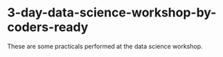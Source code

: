 # 3-day-data-science-workshop-by-coders-ready

These are some practicals performed at the data science workshop.
